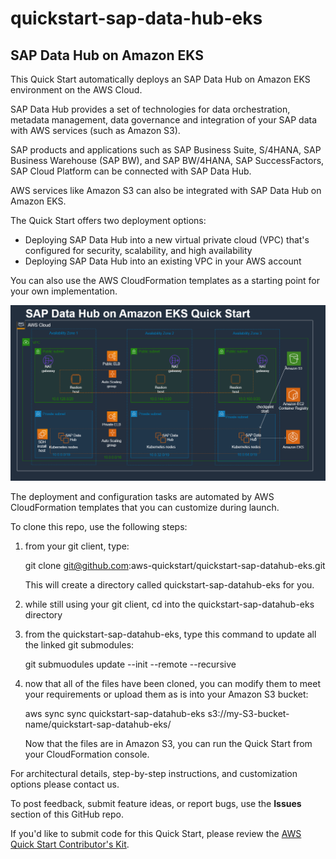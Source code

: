 # quickstart-sap-data-hub-eks
## SAP Data Hub on Amazon EKS


This Quick Start automatically deploys an SAP Data Hub on Amazon EKS environment on the AWS Cloud.

SAP Data Hub provides a set of technologies for data orchestration, metadata management, data governance and integration of your  SAP data with AWS services (such as Amazon S3). 

SAP products and applications such as SAP Business Suite, S/4HANA, SAP Business Warehouse (SAP BW), and SAP BW/4HANA, SAP SuccessFactors, SAP Cloud Platform can be connected with SAP Data Hub. 

AWS services like Amazon S3 can also be integrated with SAP Data Hub on Amazon EKS.

The Quick Start offers two deployment options:

- Deploying SAP Data Hub into a new virtual private cloud (VPC) that's configured for security, scalability, and high availability 
- Deploying SAP Data Hub into an existing VPC in your AWS account

You can also use the AWS CloudFormation templates as a starting point for your own implementation.

![Quick Start architecture for SAP DataHub on Amazon EKS](https://github.com/aws-quickstart/quickstart-sap-datahub-eks/blob/develop/assets/sap_data_hub_architecture.png)

The deployment and configuration tasks are automated by AWS CloudFormation templates that you can customize during launch. 

To clone this repo, use the following steps:

1) from your git client, type:

	git clone  git@github.com:aws-quickstart/quickstart-sap-datahub-eks.git

   This will create a directory called quickstart-sap-datahub-eks for you.

2) while still using your git client, cd into the quickstart-sap-datahub-eks directory

3) from the quickstart-sap-datahub-eks, type this command to update all the linked git submodules:

	git submuodules update --init --remote --recursive

4) now that all of the files have been cloned, you can modify them to meet your requirements or upload them as is into your Amazon S3 bucket:

	aws sync sync quickstart-sap-datahub-eks s3://my-S3-bucket-name/quickstart-sap-datahub-eks/

   Now that the files are in Amazon S3, you can run the Quick Start from your CloudFormation console.

For architectural details, step-by-step instructions, and customization options please contact us.

To post feedback, submit feature ideas, or report bugs, use the **Issues** section of this GitHub repo.

If you'd like to submit code for this Quick Start, please review the [AWS Quick Start Contributor's Kit](https://aws-quickstart.github.io/).


